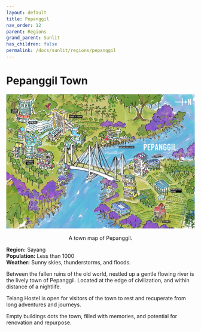 ```yaml
---
layout: default
title: Pepanggil
nav_order: 12
parent: Regions
grand_parent: Sunlit
has_children: false
permalink: /docs/sunlit/regions/pepanggil
---
```

# Pepanggil Town

![A colorful river town, split by a river and surrounded by greenery and mangroves.](../../assets/images-sunlit/mapSayangHeartland1.png)
<p style="text-align: center;">A town map of Pepanggil.</p>

**Region:** Sayang <br>
**Population:** Less than 1000 <br>
**Weather:** Sunny skies, thunderstorms, and floods.

Between the fallen ruins of the old world, nestled up a gentle flowing river is the lively town of Pepanggil. Located at the edge of civilization, and within distance of a nightlife.

Telang Hostel is open for visitors of the town to rest and recuperate from long adventures and journeys.

Empty buildings dots the town, filled with memories, and potential for renovation and repurpose.